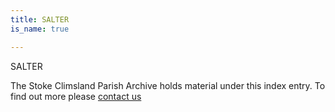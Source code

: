 ```yaml
---
title: SALTER
is_name: true

---
```


SALTER


The Stoke Climsland Parish Archive holds material under this index entry. To find out more please [contact us](/contact/)
